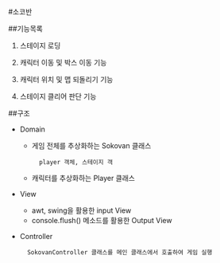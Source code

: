#소코반

##기능목록
1. 스테이지 로딩

1. 캐릭터 이동 및 박스 이동 기능

1. 캐릭터 위치 및 맵 되돌리기 기능

1. 스테이지 클리어 판단 기능

##구조
- Domain
    - 게임 전체를 추상화하는 Sokovan 클래스
    
            player 객체, 스테이지 객   
           
    - 캐릭터를 추상화하는 Player 클래스
       
- View
    - awt, swing을 활용한 input View
    - console.flush() 메소드를 활용한 Output View
     
- Controller

        SokovanController 클래스를 메인 클래스에서 호출하여 게임 실행